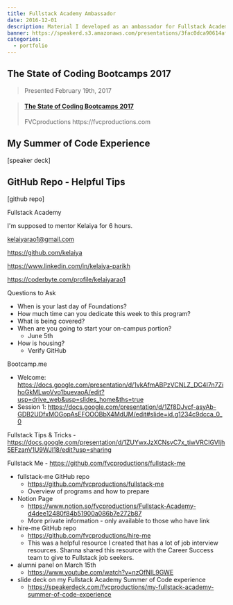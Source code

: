 ```yaml
---
title: Fullstack Academy Ambassador
date: 2016-12-01
description: Material I developed as an ambassador for Fullstack Academy.
banner: https://speakerd.s3.amazonaws.com/presentations/3fac0dca90614af996fe56a69bc5e578/slide_0.jpg
categories:
  - portfolio
---
```


## The State of Coding Bootcamps 2017

> Presented February 19th, 2017

<blockquote class="embedly-card"><h4><a href="https://speakerdeck.com/fvcproductions/the-state-of-coding-bootcamps-2017">The State of Coding Bootcamps 2017</a></h4><p>FVCproductions https://fvcproductions.com</p></blockquote>
<script async src="//cdn.embedly.com/widgets/platform.js" charset="UTF-8"></script>

## My Summer of Code Experience

[speaker deck]

## GitHub Repo - Helpful Tips

[github repo]

Fullstack Academy

I'm supposed to mentor Kelaiya for 6 hours.

kelaiyarao1@gmail.com

https://github.com/kelaiya

https://www.linkedin.com/in/kelaiya-parikh

https://coderbyte.com/profile/kelaiyarao1

Questions to Ask

* When is your last day of Foundations?
* How much time can you dedicate this week to this program?
* What is being covered?
* When are you going to start your on-campus portion?
  * June 5th
* How is housing?
  * Verify GitHub

Bootcamp.me

* Welcome: https://docs.google.com/presentation/d/1vkAfmABPzVCNLZ_DC4I7n7ZihoGkMLwoVvo1buevaoA/edit?usp=drive_web&usp=slides_home&ths=true
* Session 1: https://docs.google.com/presentation/d/1Zf8DJvcf-asyAb-GDB2UDfxMOGopAsEFOOOBbX4MdUM/edit#slide=id.g1234c9dcca_0_0

Fullstack Tips & Tricks - https://docs.google.com/presentation/d/1ZUYwxJzXCNsvC7x_tiwVRCIGVljh5EFzanV1U9WJl18/edit?usp=sharing

Fullstack Me - https://github.com/fvcproductions/fullstack-me

* fullstack-me GitHub repo
  * https://github.com/fvcproductions/fullstack-me
  * Overview of programs and how to prepare
* Notion Page
  * https://www.notion.so/fvcproductions/Fullstack-Academy-d4dee12480f84b51900a086b7e272b87
  * More private information - only available to those who have link
* hire-me GitHub repo
  * https://github.com/fvcproductions/hire-me
  * This was a helpful resource I created that has a lot of job interview resources. Shanna shared this resource with the Career Success team to give to Fullstack job seekers.
* alumni panel on March 15th
  * https://www.youtube.com/watch?v=nzOfNIL9GWE
* slide deck on my Fullstack Academy Summer of Code experience
  * https://speakerdeck.com/fvcproductions/my-fullstack-academy-summer-of-code-experience
